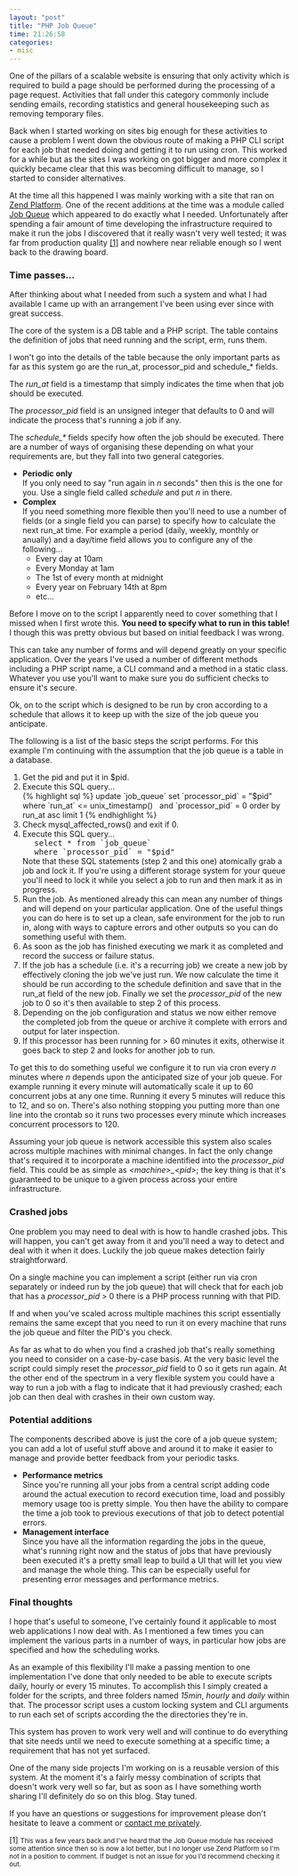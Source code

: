 ```yaml
---
layout: "post"
title: "PHP Job Queue"
time: 21:26:58
categories:
- misc
---
```

One of the pillars of a scalable website is ensuring that only activity which is required to build a page should be performed during the processing of a page request. Activities that fall under this category commonly include sending emails, recording statistics and general housekeeping such as removing temporary files.

Back when I started working on sites big enough for these activities to cause a problem I went down the obvious route of making a PHP CLI script for each job that needed doing and getting it to run using cron. This worked for a while but as the sites I was working on got bigger and more complex it quickly became clear that this was becoming difficult to manage, so I started to consider alternatives.

At the time all this happened I was mainly working with a site that ran on <a href="http://www.zend.com/en/products/platform/" target="_blank">Zend Platform</a>. One of the recent additions at the time was a module called <a href="http://www.zend.com/en/products/platform/product-comparison/job-queues" target="_blank">Job Queue</a> which appeared to do exactly what I needed. Unfortunately after spending a fair amount of time developing the infrastructure required to make it run the jobs I discovered that it really wasn't very well tested; it was far from production quality <a href="#fn1">[1]</a> and nowhere near reliable enough so I went back to the drawing board.

<h3>Time passes...</h3>

After thinking about what I needed from such a system and what I had available I came up with an arrangement I've been using ever since with great success.

The core of the system is a DB table and a PHP script. The table contains the definition of jobs that need running and the script, erm, runs them.

I won't go into the details of the table because the only important parts as far as this system go are the run_at, processor_pid and schedule_* fields.

The <em>run_at</em> field is a timestamp that simply indicates the time when that job should be executed.

The <em>processor_pid</em> field is an unsigned integer that defaults to 0 and will indicate the process that's running a job if any.

The <em>schedule_*</em> fields specify how often the job should be executed. There are a number of ways of organising these depending on what your requirements are, but they fall into two general categories.

<ul>
	<li>
		<strong>Periodic only</strong><br />
		If you only need to say "run again in <em>n</em> seconds" then this is the one for you. Use a single field called <em>schedule</em> and put <em>n</em> in there.
	</li>
	<li><strong>Complex</strong><br />
		If you need something more flexible then you'll need to use a number of fields (or a single field you can parse) to specify how to calculate the next run_at time. For example a period (daily, weekly, monthly or anually) and a day/time field allows you to configure any of the following...
		<ul>
			<li>Every day at 10am</li>
			<li>Every Monday at 1am</li>
			<li>The 1st of every month at midnight</li>
			<li>Every year on February 14th at 8pm</li>
			<li>etc...</li>
		</ul>
	</li>
</ul>

Before I move on to the script I apparently need to cover something that I missed when I first wrote this. <strong>You need to specify what to run in this table!</strong> I though this was pretty obvious but based on initial feedback I was wrong.

This can take any number of forms and will depend greatly on your specific application. Over the years I've used a number of different methods including a PHP script name, a CLI command and a method in a static class. Whatever you use you'll want to make sure you do sufficient checks to ensure it's secure.

Ok, on to the script which is designed to be run by cron according to a schedule that allows it to keep up with the size of the job queue you anticipate.

The following is a list of the basic steps the script performs. For this example I'm continuing with the assumption that the job queue is a table in a database.

<ol>
	<li>
		Get the pid and put it in $pid.
	</li>
	<li>
		Execute this SQL query...<br />
{% highlight sql %}
update `job_queue`
set `processor_pid` = "$pid"
where `run_at` <= unix_timestamp()
&nbsp;&nbsp;and `processor_pid` = 0
order by run_at asc
limit 1
{% endhighlight %}
	</li>
	<li>
		Check mysql_affected_rows() and exit if 0.
	</li>
	<li>
		Execute this SQL query...<br />
		<div style="padding-left: 1.5em; font-family: monospace;">
			select * from `job_queue`<br />
			where `processor_pid` = "$pid"
		</div>
		Note that these SQL statements (step 2 and this one) atomically grab a job and lock it. If you're using a different storage system for your queue you'll need to lock it while you select a job to run and then mark it as in progress.
	</li>
	<li>
		Run the job. As mentioned already this can mean any number of things and will depend on your particular application. One of the useful things you can do here is to set up a clean, safe environment for the job to run in, along with ways to capture errors and other outputs so you can do something useful with them.
	</li>
	<li>
		As soon as the job has finished executing we mark it as completed and record the success or failure status.
	</li>
	<li>
		If the job has a schedule (i.e. it's a recurring job) we create a new job by effectively cloning the job we've just run. We now calculate the time it should be run according to the schedule definition and save that in the run_at field of the new job. Finally we set the <em>processor_pid</em> of the new job to 0 so it's then available to step 2 of this process.
	</li>
	<li>
		Depending on the job configuration and status we now either remove the completed job from the queue or archive it complete with errors and output for later inspection.
	</li>
	<li>
		If this processor has been running for > 60 minutes it exits, otherwise it goes back to step 2 and looks for another job to run.
	</li>
</ol>

To get this to do something useful we configure it to run via cron every <em>n</em> minutes where <em>n</em> depends upon the anticipated size of your job queue. For example running it every minute will automatically scale it up to 60 concurrent jobs at any one time. Running it every 5 minutes will reduce this to 12, and so on. There's also nothing stopping you putting more than one line into the crontab so it runs two processes every minute which increases concurrent processors to 120.

Assuming your job queue is network accessible this system also scales across multiple machines with minimal changes. In fact the only change that's required it to incorporate a machine identified into the <em>processor_pid</em> field. This could be as simple as <em>&lt;machine&gt;_&lt;pid&gt;</em>; the key thing is that it's guaranteed to be unique to a given process across your entire infrastructure.

<h3>Crashed jobs</h3>

One problem you may need to deal with is how to handle crashed jobs. This will happen, you can't get away from it and you'll need a way to detect and deal with it when it does. Luckily the job queue makes detection fairly straightforward.

On a single machine you can implement a script (either run via cron separately or indeed run by the job queue) that will check that for each job that has a <em>processor_pid</em> > 0 there is a PHP process running with that PID.

If and when you've scaled across multiple machines this script essentially remains the same except that you need to run it on every machine that runs the job queue and filter the PID's you check.

As far as what to do when you find a crashed job that's really something you need to consider on a case-by-case basis. At the very basic level the script could simply reset the <em>processor_pid</em> field to 0 so it gets run again. At the other end of the spectrum in a very flexible system you could have a way to run a job with a flag to indicate that it had previously crashed; each job can then deal with crashes in their own custom way.

<h3>Potential additions</h3>

The components described above is just the core of a job queue system; you can add a lot of useful stuff above and around it to make it easier to manage and provide better feedback from your periodic tasks.

<ul>
	<li>
		<strong>Performance metrics</strong><br />
		Since you're running all your jobs from a central script adding code around the actual execution to record execution time, load and possibly memory usage too is pretty simple. You then have the ability to compare the time a job took to previous executions of that job to detect potential errors.
	</li>
	<li>
		<strong>Management interface</strong><br />
		Since you have all the information regarding the jobs in the queue, what's running right now and the status of jobs that have previously been executed it's a pretty small leap to build a UI that will let you view and manage the whole thing. This can be especially useful for presenting error messages and performance metrics.
	</li>
</ul>

<h3>Final thoughts</h3>

I hope that's useful to someone, I've certainly found it applicable to most web applications I now deal with. As I mentioned a few times you can implement the various parts in a number of ways, in particular how jobs are specified and how the scheduling works.

As an example of this flexibility I'll make a passing mention to one implementation I've done that only needed to be able to execute scripts daily, hourly or every 15 minutes. To accomplish this I simply created a folder for the scripts, and three folders named <em>15min</em>, <em>hourly</em> and <em>daily</em> within that. The processor script uses a custom locking system and CLI arguments to run each set of scripts according the the directories they're in.

This system has proven to work very well and will continue to do everything that site needs until we need to execute something at a specific time; a requirement that has not yet surfaced.

One of the many side projects I'm working on is a reusable version of this system. At the moment it's a fairly messy combination of scripts that doesn't work very well so far, but as soon as I have something worth sharing I'll definitely do so on this blog. Stay tuned.

If you have an questions or suggestions for improvement please don't hesitate to leave a comment or <a href="/who#contact">contact me privately</a>.

<a name="fn1"></a> [1] <small>This was a few years back and I've heard that the Job Queue module has received some attention since then so is now a lot better, but I no longer use Zend Platform so I'm not in a position to comment. If budget is not an issue for you I'd recommend checking it out.</small>